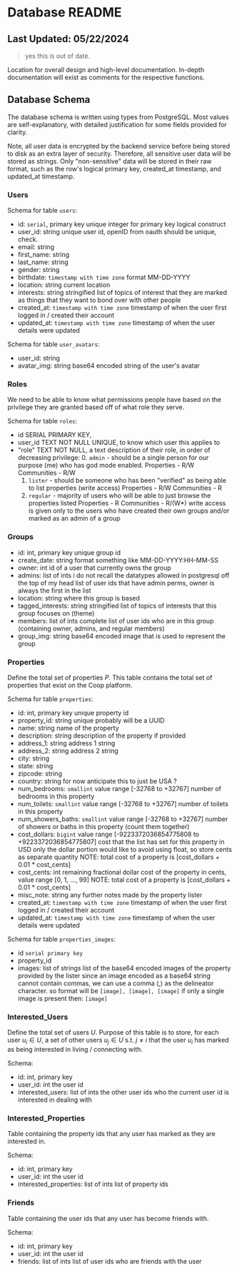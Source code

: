 # Database README

## Last Updated: 05/22/2024

> yes this is out of date.

Location for overall design and high-level documentation.
In-depth documentation will exist as comments for the respective functions.

## Database Schema

The database schema is written using types from PostgreSQL.
Most values are self-explanatory, with detailed justification for some fields provided for clarity.

Note, all user data is encrypted by the backend service before being stored to disk as an extra layer of security. Therefore, all sensitive user data will be stored as strings. Only "non-sensitive" data will be stored in their raw format, such as the row's logical primary key, created_at timestamp, and updated_at timestamp.

### Users

Schema for table `users`:

- id: `serial`, primary key
  unique integer for primary key logical construct
- user_id: string
  unique user id, openID from oauth should be unique, check.
- email: string
- first_name: string
- last_name: string
- gender: string
- birthdate: `timestamp with time zone`
  format MM-DD-YYYY
- location: string
  current location
- interests: string
  stringified list of topics of interest that they are marked as things that they
  want to bond over with other people
- created_at: `timestamp with time zone`
  timestamp of when the user first logged in / created their account
- updated_at: `timestamp with time zone`
  timestamp of when the user details were updated

Schema for table `user_avatars`:

- user_id: string
- avatar_img: string
  base64 encoded string of the user's avatar

### Roles

We need to be able to know what permissions people have based on the privilege they are granted based off of what role they serve.

Schema for table `roles`:

- id SERIAL PRIMARY KEY,
- user_id TEXT NOT NULL UNIQUE,
  to know which user this applies to
- "role" TEXT NOT NULL,
  a text description of their role, in order of decreasing privilege: 0. `admin` - should be a single person for our purpose (me) who has god mode enabled.
  Properties - R/W
  Communities - R/W
  1. `lister` - should be someone who has been "verified" as being able to list properties (write access)
     Properties - R/W
     Communities - R
  2. `regular` - majority of users who will be able to just browse the properties listed
     Properties - R
     Communities - R/(W\*)
     write access is given only to the users who have created their own groups and/or marked as an admin of a group

### Groups

- id: int, primary key
  unique group id
- create_date: string
  format something like MM-DD-YYYY:HH-MM-SS
- owner: int
  id of a user that currently owns the group
- admins: list of ints
  i do not recall the datatypes allowed in postgresql off the top of my head
  list of user ids that have admin perms, owner is always the first in the list
- location: string
  where this group is based
- tagged_interests: string
  stringified list of topics of interests that this group focuses on (theme)
- members: list of ints
  complete list of user ids who are in this group (containing owner, admins, and regular members)
- group_img: string
  base64 encoded image that is used to represent the group

### Properties

Define the total set of properties $P$.
This table contains the total set of properties that exist on the Coop platform.

Schema for table `properties`:

- id: int, primary key
  unique property id
- property_id: string unique
  probably will be a UUID
- name: string
  name of the property
- description: string
  description of the property if provided
- address_1: string
  address 1 string
- address_2: string
  address 2 string
- city: string
- state: string
- zipcode: string
- country: string
  for now anticipate this to just be USA ?
- num_bedrooms: `smallint`
  value range [-32768 to +32767]
  number of bedrooms in this property
- num_toilets: `smallint`
  value range [-32768 to +32767]
  number of toilets in this property
- num_showers_baths: `smallint`
  value range [-32768 to +32767]
  number of showers or baths in this property (count them together)
- cost_dollars: `bigint`
  value range [-9223372036854775808 to +9223372036854775807]
  cost that the list has set for this property in USD
  only the dollar portion
  would like to avoid using float, so store cents as separate quantity
  NOTE: total cost of a property is [cost_dollars + 0.01 * cost_cents]
- cost_cents: int
  remaining fractional dollar cost of the property in cents, value range [0, 1, ..., 99]
  NOTE: total cost of a property is [cost_dollars + 0.01 * cost_cents]
- misc_note: string
  any further notes made by the property lister
- created_at: `timestamp with time zone`
  timestamp of when the user first logged in / created their account
- updated_at: `timestamp with time zone`
  timestamp of when the user details were updated

Schema for table `properties_images`:

- id `serial primary key`
- property_id
- images: list of strings
  list of the base64 encoded images of the property provided by the lister
  since an image encoded as a base64 string cannot contain commas,
  we can use a comma (,) as the delineator character. so format will be
  `[image], [image], [image]`
  if only a single image is present then:
  `[image]`

### Interested_Users

Define the total set of users $U$.
Purpose of this table is to store, for each user $u_i \in U$, a set of other users $u_j \in U$ s.t. $j \ne i$ that the user $u_i$ has marked as being interested in living / connecting with.

Schema:

- id: int, primary key
- user_id: int
  the user id
- interested_users: list of ints
  the other user ids who the current user id is interested in dealing with

### Interested_Properties

Table containing the property ids that any user has marked as they are interested in.

Schema:

- id: int, primary key
- user_id: int
  the user id
- interested_properties: list of ints
  list of property ids

### Friends

Table containing the user ids that any user has become friends with.

Schema:

- id: int, primary key
- user_id: int
  the user id
- friends: list of ints
  list of user ids who are friends with the user
